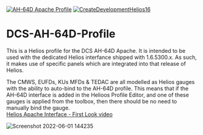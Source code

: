 [![AH-64D Apache Profile](https://github.com/BlueFinBima/DCS-AH-64D-Profile/actions/workflows/BuildProfilePackage.yml/badge.svg)](https://github.com/BlueFinBima/DCS-AH-64D-Profile/actions/workflows/BuildProfilePackage.yml) [![CreateDevelopmentHelios16](https://github.com/BlueFinBima/DCS-AH-64D-Profile/actions/workflows/BuildDevProfilePackage.yml/badge.svg)](https://github.com/BlueFinBima/DCS-AH-64D-Profile/actions/workflows/BuildDevProfilePackage.yml)
# DCS-AH-64D-Profile
This is a Helios profile for the DCS AH-64D Apache.  It is intended to be used with the
dedicated Helios interfance shipped with 1.6.5300.x.  As such, it makes use of specific
panels which are integrated into that release of Helios.
 
The CMWS, EUFDs, KUs MFDs & TEDAC are all modelled as Helios gauges with the ability to
auto-bind to the AH-64D profile.  This means that if the AH-64D interface is added in the
Helioos Profile Editor, and one of these gauges is applied from the toolbox, then there
should be no need to manually bind the gauge.  
[Helios Apache Interface - First Look video](https://youtu.be/d1wWuct7lRg)

![Screenshot 2022-06-01 144235](https://user-images.githubusercontent.com/18526232/171424407-a1746dcd-29e1-44fc-a44f-f54a34dde355.jpg)
